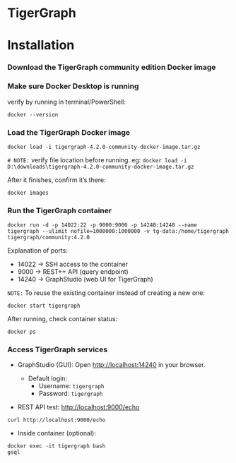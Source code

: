 # TigerGraph

# Installation
### Download the TigerGraph community edition Docker image

### Make sure Docker Desktop is running

verify by running in terminal/PowerShell:
```
docker --version
```

### Load the TigerGraph Docker image

```
docker load -i tigergraph-4.2.0-community-docker-image.tar.gz
```
```# NOTE:``` verify file location before running. eg: ```docker load -i D:\downloads\tigergraph-4.2.0-community-docker-image.tar.gz```

After it finishes, confirm it’s there:
```
docker images
```
      
### Run the TigerGraph container

```
docker run -d -p 14022:22 -p 9000:9000 -p 14240:14240 --name tigergraph --ulimit nofile=1000000:1000000 -v tg-data:/home/tigergraph tigergraph/community:4.2.0
```
Explanation of ports:
- 14022 → SSH access to the container
- 9000 → REST++ API (query endpoint)
- 14240 → GraphStudio (web UI for TigerGraph)

```NOTE:``` To reuse the existing container instead of creating a new one:
```
docker start tigergraph
```

After running, check container status:
```
docker ps
```

### Access TigerGraph services

- GraphStudio (GUI): Open [http://localhost:14240](http://localhost:14240) in your browser.
  - Default login:
    - Username: ```tigergraph```
    - Password: ```tigergraph```

- REST API test: [http://localhost:9000/echo](http://localhost:9000/echo)
```
curl http://localhost:9000/echo
```
- Inside container (optional):
```
docker exec -it tigergraph bash
gsql
```
